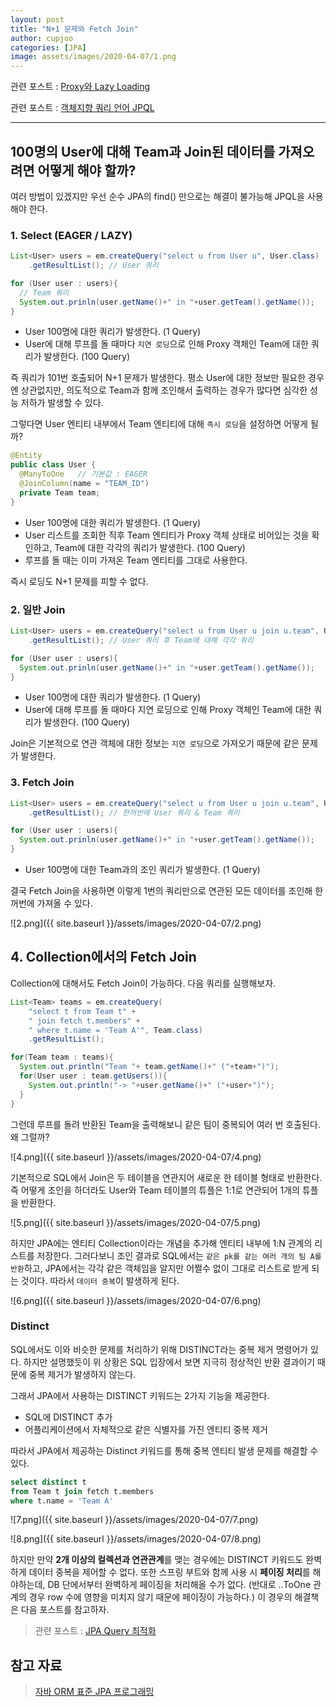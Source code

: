 ```yaml
---
layout: post
title: "N+1 문제와 Fetch Join"
author: cupjoo
categories: [JPA]
image: assets/images/2020-04-07/1.png
---
```


관련 포스트 : [Proxy와 Lazy Loading](https://cupjoo.github.io/Proxy와-Lazy-Loading)

관련 포스트 : [객체지향 쿼리 언어 JPQL](https://cupjoo.github.io/객체지향-쿼리-언어-JPQL)

---

## 100명의 User에 대해 Team과 Join된 데이터를 가져오려면 어떻게 해야 할까?

여러 방법이 있겠지만 우선 순수 JPA의 find() 만으로는 해결이 불가능해 JPQL을 사용해야 한다.

### 1. Select (EAGER / LAZY)

```java
List<User> users = em.createQuery("select u from User u", User.class)
    .getResultList(); // User 쿼리

for (User user : users){
  // Team 쿼리
  System.out.prinln(user.getName()+" in "+user.getTeam().getName());
}
```

- User 100명에 대한 쿼리가 발생한다. (1 Query)
- User에 대해 루프를 돌 때마다 `지연 로딩`으로 인해 Proxy 객체인 Team에 대한 쿼리가 발생한다. (100 Query)

즉 쿼리가 101번 호출되어 N+1 문제가 발생한다. 평소 User에 대한 정보만 필요한 경우엔 상관없지만, 의도적으로 Team과 함께 조인해서 출력하는 경우가 많다면 심각한 성능 저하가 발생할 수 있다.

그렇다면 User 엔티티 내부에서 Team 엔티티에 대해 `즉시 로딩`을 설정하면 어떻게 될까?

```java
@Entity
public class User {
  @ManyToOne   // 기본값 : EAGER
  @JoinColumn(name = "TEAM_ID")
  private Team team;
}
```

- User 100명에 대한 쿼리가 발생한다. (1 Query)
- User 리스트를 조회한 직후 Team 엔티티가 Proxy 객체 상태로 비어있는 것을 확인하고, Team에 대한 각각의 쿼리가 발생한다. (100 Query)
- 루프를 돌 때는 이미 가져온 Team 엔티티를 그대로 사용한다.

즉시 로딩도 N+1 문제를 피할 수 없다.

### 2. 일반 Join

```java
List<User> users = em.createQuery("select u from User u join u.team", User.class)
    .getResultList(); // User 쿼리 후 Team에 대해 각각 쿼리

for (User user : users){
  System.out.prinln(user.getName()+" in "+user.getTeam().getName());
}
```

- User 100명에 대한 쿼리가 발생한다. (1 Query)
- User에 대해 루프를 돌 때마다 지연 로딩으로 인해 Proxy 객체인 Team에 대한 쿼리가 발생한다. (100 Query)

Join은 기본적으로 연관 객체에 대한 정보는 `지연 로딩`으로 가져오기 때문에 같은 문제가 발생한다.

### 3. Fetch Join

```java
List<User> users = em.createQuery("select u from User u join u.team", User.class)
    .getResultList(); // 한꺼번에 User 쿼리 & Team 쿼리

for (User user : users){
  System.out.prinln(user.getName()+" in "+user.getTeam().getName());
}
```

- User 100명에 대한 Team과의 조인 쿼리가 발생한다. (1 Query)

결국 Fetch Join을 사용하면 이렇게 1번의 쿼리만으로 연관된 모든 데이터를 조인해 한꺼번에 가져올 수 있다.

![2.png]({{ site.baseurl }}/assets/images/2020-04-07/2.png)

## 4. Collection에서의 Fetch Join

Collection에 대해서도 Fetch Join이 가능하다. 다음 쿼리를 실행해보자.

```java
List<Team> teams = em.createQuery(
    "select t from Team t" +
    " join fetch t.members" +
    " where t.name = 'Team A'", Team.class)
    .getResultList();

for(Team team : teams){
  System.out.println("Team "+ team.getName()+" ("+team+")");
  for(User user : team.getUsers()){
    System.out.println("-> "+user.getName()+" ("+user+")");
  }
}
```

그런데 루프를 돌려 반환된 Team을 출력해보니 같은 팀이 중복되어 여러 번 호출된다. 왜 그럴까?

![4.png]({{ site.baseurl }}/assets/images/2020-04-07/4.png)

기본적으로 SQL에서 Join은 두 테이블을 연관지어 새로운 한 테이블 형태로 반환한다. 즉 어떻게 조인을 하더라도 User와 Team 테이블의 튜플은 1:1로 연관되어 1개의 튜플을 반환한다.

![5.png]({{ site.baseurl }}/assets/images/2020-04-07/5.png)

하지만 JPA에는 엔티티 Collection이라는 개념을 추가해 엔티티 내부에 1:N 관계의 리스트를 저장한다. 그러다보니 조인 결과로 SQL에서는 `같은 pk를 같는 여러 개의 팀 A를 반환`하고, JPA에서는 각각 같은 객체임을 알지만 어쩔수 없이 그대로 리스트로 받게 되는 것이다. 따라서 `데이터 중복`이 발생하게 된다.

![6.png]({{ site.baseurl }}/assets/images/2020-04-07/6.png)

### Distinct

SQL에서도 이와 비슷한 문제를 처리하기 위해 DISTINCT라는 중복 제거 명령어가 있다. 하지만 설명했듯이 위 상황은 SQL 입장에서 보면 지극히 정상적인 반환 결과이기 때문에 중복 제거가 발생하지 않는다.

그래서 JPA에서 사용하는 DISTINCT 키워드는 2가지 기능을 제공한다.

- SQL에 DISTINCT 추가
- 어플리케이션에서 자체적으로 같은 식별자를 가진 엔티티 중복 제거

따라서 JPA에서 제공하는 Distinct 키워드를 통해 중복 엔티티 발생 문제를 해결할 수 있다.

```sql
select distinct t
from Team t join fetch t.members
where t.name = 'Team A'
```

![7.png]({{ site.baseurl }}/assets/images/2020-04-07/7.png)

![8.png]({{ site.baseurl }}/assets/images/2020-04-07/8.png)

하지만 만약 **2개 이상의 컬렉션과 연관관계**를 맺는 경우에는 DISTINCT 키워드도 완벽하게 데이터 중복을 제어할 수 없다. 또한 스프링 부트와 함께 사용 시 **페이징 처리**를 해야하는데, DB 단에서부터 완벽하게 페이징을 처리해올 수가 없다. (반대로 ..ToOne 관계의 경우 row 수에 영향을 미치지 않기 때문에 페이징이 가능하다.) 이 경우의 해결책은 다음 포스트를 참고하자.

> 관련 포스트 : [JPA Query 최적화](https://cupjoo.github.io/JPA-Query-최적화)

## 참고 자료

> [자바 ORM 표준 JPA 프로그래밍](https://book.naver.com/bookdb/book_detail.nhn?bid=9252528)
